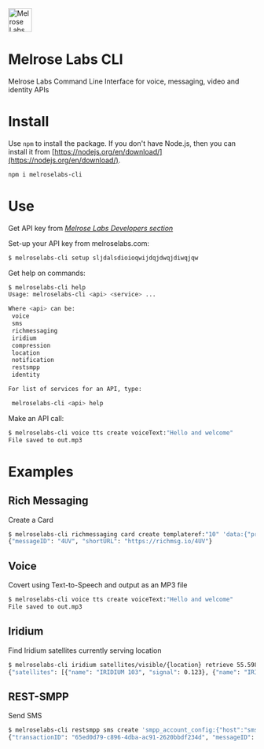 <img src="https://melroselabs.com/assets/images/MelroseLabsLogo202007.svg" height="48px" alt="Melrose Labs" />

# Melrose Labs CLI
Melrose Labs Command Line Interface for voice, messaging, video and identity APIs

# Install
Use <code>npm</code> to install the package. If you don't have Node.js, then you can install it from [https://nodejs.org/en/download/](https://nodejs.org/en/download/).

```bash
npm i melroselabs-cli
```

# Use

Get API key from [_Melrose Labs Developers section_](https://melroselabs.com/developers/)

Set-up your API key from melroselabs.com:
```bash
$ melroselabs-cli setup sljdalsdioioqwijdqjdwqjdiwqjqw
```

Get help on commands:
```bash
$ melroselabs-cli help
Usage: melroselabs-cli <api> <service> ...

Where <api> can be:
 voice
 sms
 richmessaging
 iridium
 compression
 location
 notification
 restsmpp
 identity

For list of services for an API, type:

 melroselabs-cli <api> help

```

Make an API call:
```bash
$ melroselabs-cli voice tts create voiceText:"Hello and welcome"
File saved to out.mp3
```

# Examples

## Rich Messaging

Create a Card

```bash
$ melroselabs-cli richmessaging card create templateref:"10" 'data:{"propertyname":"Santorini Escape","urlimage":"https://richmsg.io/media/images/seaview-apartments.png","propertysummary":"A luxurious two-bedroom apartment with the best views over Santorini.","urldetails":"https://melroselabs.com/services/rich-messaging/","urlbooknow":"https://melroselabs.com/services/rich-messaging/"}' userref:"" callback:"" expires:""
{"messageID": "4UV", "shortURL": "https://richmsg.io/4UV"}
```

## Voice

Covert using Text-to-Speech and output as an MP3 file

```bash
$ melroselabs-cli voice tts create voiceText:"Hello and welcome"
File saved to out.mp3
```

## Iridium

Find Iridium satellites currently serving location

```bash
$ melroselabs-cli iridium satellites/visible/{location} retrieve 55.598,-2.731
{"satellites": [{"name": "IRIDIUM 103", "signal": 0.123}, {"name": "IRIDIUM 166", "signal": 0.545}]}
```

## REST-SMPP

Send SMS

```bash
$ melroselabs-cli restsmpp sms create 'smpp_account_config:{"host":"smscsim.melroselabs.com","port":2775,"system_id":"168547","password":"5a67e0"}' 'message:{"source_addr":"447700123123","short_message":{"text":"Hello world!"}}' 'destinations:["447700888888"]'
{"transactionID": "65ed0d79-c896-4dba-ac91-2620bbdf234d", "messageID": ["3d232fbeab56d2c85035e22004dfa90f17c0"]}
```
